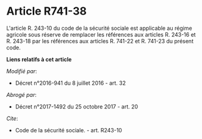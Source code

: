 # Article R741-38

L'article R. 243-10 du code de la sécurité sociale est applicable au régime agricole sous réserve de remplacer les références
aux articles R. 243-16 et R. 243-18 par les références aux articles R. 741-22 et R. 741-23 du présent code.

**Liens relatifs à cet article**

_Modifié par_:

  - Décret n°2016-941 du 8 juillet 2016 - art. 32

_Abrogé par_:

  - Décret n°2017-1492 du 25 octobre 2017 - art. 20

_Cite_:

  - Code de la sécurité sociale. - art. R243-10
